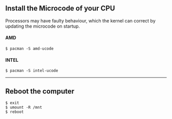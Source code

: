## Install the Microcode of your CPU

Processors may have faulty behaviour, which the kernel can correct by updating the microcode on startup.

#### AMD
```
$ pacman -S amd-ucode
```

#### INTEL
```
$ pacman -S intel-ucode
```

---

## Reboot the computer

```
$ exit
$ umount -R /mnt
$ reboot
```
